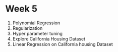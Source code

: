 # Week 5 
1) Polynomial Regression
2) Regularization
3) Hyper parameter tuning
4) Explore California Housing Dataset
5)  Linear Regression on California housing Dataset
